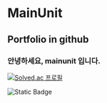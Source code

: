 # MainUnit

## Portfolio in github

### 안녕하세요, mainunit 입니다.
[![Solved.ac
프로필](http://mazassumnida.wtf/api/generate_badge?boj=mainunit)](https://solved.ac/mainunit)

![Static Badge](https://img.shields.io/badge/mainunit-git_hub-blue)
